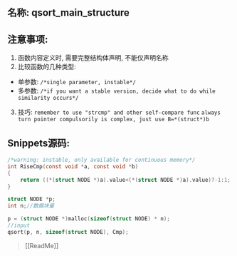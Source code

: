 ## 名称: qsort_main_structure
## 注意事项:
1. 函数内容定义时, 需要完整结构体声明, 不能仅声明名称
2. 比较函数的几种类型:
- 单参数: 
`/*single parameter, instable*/`
- 多参数:
`/*if you want a stable version, decide what to do while similarity occurs*/`
3. 技巧:
`remember to use "strcmp" and other self-compare func`
`always turn pointer compulsorily is complex, just use B=*(struct*)b`


## Snippets源码:
```c
/*warning: instable, only available for continuous memory*/
int RiseCmp(const void *a, const void *b)
{
    return ((*(struct NODE *)a).value<(*(struct NODE *)a).value)?-1:1;
}

struct NODE *p;
int n;//数据块量

p = (struct NODE *)malloc(sizeof(struct NODE) * n);
//input
qsort(p, n, sizeof(struct NODE), Cmp);
```

>[[ReadMe]]